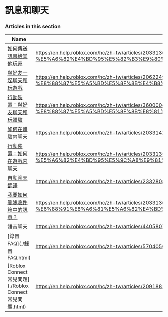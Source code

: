 # 訊息和聊天  
### Articles in this section
Name|URL
-|-
[如何傳送訊息給其他玩家](./如何傳送訊息給其他玩家.html) |https://en.help.roblox.com/hc/zh-tw/articles/203313610-%E5%A6%82%E4%BD%95%E5%82%B3%E9%80%81%E8%A8%8A%E6%81%AF%E7%B5%A6%E5%85%B6%E4%BB%96%E7%8E%A9%E5%AE%B6
[與好友一起聊天和玩遊戲](./與好友一起聊天和玩遊戲.html) |https://en.help.roblox.com/hc/zh-tw/articles/206224956-%E8%88%87%E5%A5%BD%E5%8F%8B%E4%B8%80%E8%B5%B7%E8%81%8A%E5%A4%A9%E5%92%8C%E7%8E%A9%E9%81%8A%E6%88%B2
[行動裝置：與好友聊天和玩體驗](./行動裝置：與好友聊天和玩體驗.html) |https://en.help.roblox.com/hc/zh-tw/articles/360000432483-%E8%A1%8C%E5%8B%95%E8%A3%9D%E7%BD%AE-%E8%88%87%E5%A5%BD%E5%8F%8B%E8%81%8A%E5%A4%A9%E5%92%8C%E7%8E%A9%E9%AB%94%E9%A9%97
[如何在體驗内聊天](./如何在體驗内聊天.html) |https://en.help.roblox.com/hc/zh-tw/articles/203314250-%E5%A6%82%E4%BD%95%E5%9C%A8%E9%AB%94%E9%A9%97%E5%86%85%E8%81%8A%E5%A4%A9
[行動裝置：如何在遊戲内聊天](./行動裝置：如何在遊戲内聊天.html) |https://en.help.roblox.com/hc/zh-tw/articles/203313520-%E8%A1%8C%E5%8B%95%E8%A3%9D%E7%BD%AE-%E5%A6%82%E4%BD%95%E5%9C%A8%E9%81%8A%E6%88%B2%E5%86%85%E8%81%8A%E5%A4%A9
[自動聊天翻譯](./自動聊天翻譯.html) |https://en.help.roblox.com/hc/zh-tw/articles/23328085173140-%E8%87%AA%E5%8B%95%E8%81%8A%E5%A4%A9%E7%BF%BB%E8%AD%AF
[我要如何删除收件箱中的訊息？](./我要如何删除收件箱中的訊息？.html) |https://en.help.roblox.com/hc/zh-tw/articles/203313690-%E6%88%91%E8%A6%81%E5%A6%82%E4%BD%95%E5%88%A0%E9%99%A4%E6%94%B6%E4%BB%B6%E7%AE%B1%E4%B8%AD%E7%9A%84%E8%A8%8A%E6%81%AF
[語音聊天](./語音聊天.html) |https://en.help.roblox.com/hc/zh-tw/articles/4405807645972-%E8%AA%9E%E9%9F%B3%E8%81%8A%E5%A4%A9
[錄音 FAQ](./錄音 FAQ.html) |https://en.help.roblox.com/hc/zh-tw/articles/5704050147604-%E9%8C%84%E9%9F%B3-FAQ
[Roblox Connect 常見問題](./Roblox Connect 常見問題.html) |https://en.help.roblox.com/hc/zh-tw/articles/20918814627988-Roblox-Connect-%E5%B8%B8%E8%A6%8B%E5%95%8F%E9%A1%8C